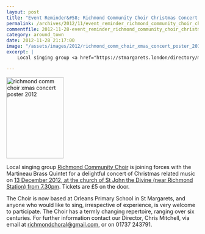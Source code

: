 ```yaml
---
layout: post
title: "Event Reminder&#58; Richmond Community Choir Christmas Concert - 13 December 2012"
permalink: /archives/2012/11/event_reminder_richmond_community_choir_christmas.html
commentfile: 2012-11-28-event_reminder_richmond_community_choir_christmas
category: around_town
date: 2012-11-28 21:17:00
image: "/assets/images/2012/richmond_comm_choir_xmas_concert_poster_2012_thumb.png"
excerpt: |
    Local singing group <a href="https://stmargarets.london/directory/music/201205311730">Richmond Community Choir</a> is joining forces with the Martineau Brass Quintet for a delightful concert of Christmas related music on <a href="https://stmargarets.london/event/concert/200705143700">13 December 2012, at the church of St John the Divine (near Richmond Station) from 7.30pm</a>  Tickets are &pound;5 on the door.

---
```


<a href="/assets/images/2012/richmond_comm_choir_xmas_concert_poster_2012.png" title="See larger version of - richmond comm choir xmas concert poster 2012"><img src="/assets/images/2012/richmond_comm_choir_xmas_concert_poster_2012_thumb.png" width="150" height="212" alt="richmond comm choir xmas concert poster 2012" class="photo right" /></a>

Local singing group [Richmond Community Choir](/directory/music/201205311730) is joining forces with the Martineau Brass Quintet for a delightful concert of Christmas related music on [13 December 2012, at the church of St John the Divine (near Richmond Station) from 7.30pm](/event/concert/200705143700). Tickets are £5 on the door.

The Choir is now based at Orleans Primary School in St Margarets, and anyone who would like to sing, irrespective of experience, is very welcome to participate. The Choir has a termly changing repertoire, ranging over six centuries. For further information contact our Director, Chris Mitchell, via email at <richmondchoral@gmail.com>, or on 01737 243791.
